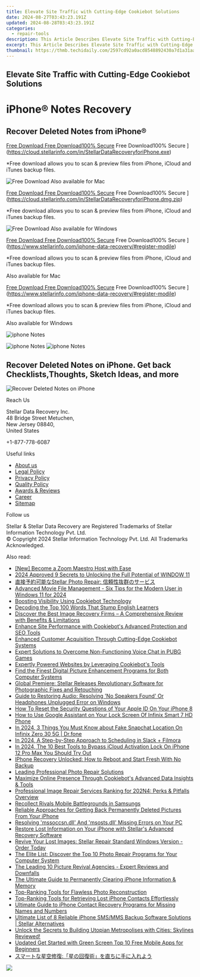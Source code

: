 ```yaml
---
title: Elevate Site Traffic with Cutting-Edge Cookiebot Solutions
date: 2024-08-27T03:43:23.191Z
updated: 2024-08-28T03:43:23.191Z
categories:
  - repair-tools
description: This Article Describes Elevate Site Traffic with Cutting-Edge Cookiebot Solutions
excerpt: This Article Describes Elevate Site Traffic with Cutting-Edge Cookiebot Solutions
thumbnail: https://thmb.techidaily.com/2597cd92a0acd8548892430a7d1a31aad74db81001d653dab278938ebfa823a1.jpg
---
```


## Elevate Site Traffic with Cutting-Edge Cookiebot Solutions

# iPhone® Notes Recovery

## Recover Deleted Notes from iPhone®

[Free Download Free Download100% Secure](https://www.stellarinfo.com/gdc/iphone-recovery/images/win.png) Free Download100% Secure ](https://cloud.stellarinfo.com/in/StellarDataRecoveryforiPhone.exe)

 \*Free download allows you to scan & preview files from iPhone, iCloud and iTunes backup files.

![Free Download](https://www.stellarinfo.com/gdc/iphone-recovery/images/small-apple.png) Also available for Mac

[Free Download Free Download100% Secure](https://www.stellarinfo.com/gdc/iphone-recovery/images/mac.png) Free Download100% Secure ](https://cloud.stellarinfo.com/in/StellarDataRecoveryforiPhone.dmg.zip)

 \*Free download allows you to scan & preview files from iPhone, iCloud and iTunes backup files.

![Free Download](https://www.stellarinfo.com/gdc/iphone-recovery/images/small-windows.png) Also available for Windows

[Free Download Free Download100% Secure](https://www.stellarinfo.com/gdc/iphone-recovery/images/win.png) Free Download100% Secure ](https://www.stellarinfo.com/iphone-data-recovery/#register-modile)

 \*Free download allows you to scan & preview files from iPhone, iCloud and iTunes backup files.

 Also available for Mac

[Free Download Free Download100% Secure](https://www.stellarinfo.com/gdc/iphone-recovery/images/mac.png) Free Download100% Secure ](https://www.stellarinfo.com/iphone-data-recovery/#register-modile)

 \*Free download allows you to scan & preview files from iPhone, iCloud and iTunes backup files.

 Also available for Windows

![iphone Notes](https://www.stellarinfo.com/iphone-data-recovery/images/notes.png)

![iphone Notes](https://www.stellarinfo.com/iphone-data-recovery/images/notes.png) ![iphone Notes](https://www.stellarinfo.com/iphone-data-recovery/iphone-recovery/images/bg1-old.png)

## Recover Deleted Notes on iPhone. Get back Checklists,Thoughts, Sketch Ideas, and more

![Recover Deleted Notes on iPhone](https://www.stellarinfo.com/iphone-data-recovery/images/icon-note.png)

Reach Us

 Stellar Data Recovery Inc.  
 48 Bridge Street Metuchen,  
 New Jersey 08840,  
 United States

+1-877-778-6087

Useful links

* [About us](https://tools.techidaily.com/stellardata-recovery/buy-now/)
* [Legal Policy](https://tools.techidaily.com/stellardata-recovery/buy-now/)
* [Privacy Policy](https://tools.techidaily.com/stellardata-recovery/buy-now/)
* [Quality Policy](https://tools.techidaily.com/stellardata-recovery/buy-now/)
* [Awards & Reviews](https://tools.techidaily.com/stellardata-recovery/buy-now/)
* [Career](https://tools.techidaily.com/stellardata-recovery/buy-now/)
* [Sitemap](https://www.stellarinfo.com/sitemap.php)

Follow us

[](https://www.facebook.com/stellarinfo) [](https://twitter.com/stellarinfo) [](https://www.linkedin.com/company/stellardatarecovery/) [](https://www.youtube.com/user/stellarite)

 Stellar & Stellar Data Recovery are Registered Trademarks of Stellar Information Technology Pvt. Ltd.  
 © Copyright 2024 Stellar Information Technology Pvt. Ltd. All Trademarks Acknowledged.

<ins class="adsbygoogle"
     style="display:block"
     data-ad-format="autorelaxed"
     data-ad-client="ca-pub-7571918770474297"
     data-ad-slot="1223367746"></ins>



<ins class="adsbygoogle"
     style="display:block"
     data-ad-client="ca-pub-7571918770474297"
     data-ad-slot="8358498916"
     data-ad-format="auto"
     data-full-width-responsive="true"></ins>

<span class="atpl-alsoreadstyle">Also read:</span>
<div><ul>
<li><a href="https://extra-lessons.techidaily.com/new-become-a-zoom-maestro-host-with-ease/"><u>[New] Become a Zoom Maestro  Host with Ease</u></a></li>
<li><a href="https://fox-http.techidaily.com/2024-approved-9-secrets-to-unlocking-the-full-potential-of-window-11/"><u>2024 Approved  9 Secrets to Unlocking the Full Potential of WINDOW 11</u></a></li>
<li><a href="https://data-safeguard.techidaily.com/stellar-photo-repair/"><u>直接予約可能なStellar Photo Repair: 信頼性抜群のサービス</u></a></li>
<li><a href="https://on-screen-recording.techidaily.com/advanced-movie-file-management-six-tips-for-the-modern-user-in-windows-11-for-2024/"><u>Advanced Movie File Management - Six Tips for the Modern User in Windows 11 for 2024</u></a></li>
<li><a href="https://data-safeguard.techidaily.com/boosting-visibility-using-cookiebot-technology/"><u>Boosting Visibility Using Cookiebot Technology</u></a></li>
<li><a href="https://mondly-stories.techidaily.com/decoding-the-top-100-words-that-stump-english-learners/"><u>Decoding the Top 100 Words That Stump English Learners</u></a></li>
<li><a href="https://data-safeguard.techidaily.com/discover-the-best-image-recovery-firms-a-comprehensive-review-with-benefits-and-limitations/"><u>Discover the Best Image Recovery Firms – A Comprehensive Review with Benefits & Limitations</u></a></li>
<li><a href="https://data-safeguard.techidaily.com/enhance-site-performance-with-cookiebots-advanced-protection-and-seo-tools/"><u>Enhance Site Performance with Cookiebot's Advanced Protection and SEO Tools</u></a></li>
<li><a href="https://data-safeguard.techidaily.com/enhanced-customer-acquisition-through-cutting-edge-cookiebot-systems/"><u>Enhanced Customer Acquisition Through Cutting-Edge Cookiebot Systems</u></a></li>
<li><a href="https://data-safeguard.techidaily.com/expert-solutions-to-overcome-non-functioning-voice-chat-in-pubg-games/"><u>Expert Solutions to Overcome Non-Functioning Voice Chat in PUBG Games</u></a></li>
<li><a href="https://data-safeguard.techidaily.com/expertly-powered-websites-by-leveraging-cookiebots-tools/"><u>Expertly Powered Websites by Leveraging Cookiebot's Tools</u></a></li>
<li><a href="https://data-safeguard.techidaily.com/find-the-finest-digital-picture-enhancement-programs-for-both-computer-systems/"><u>Find the Finest Digital Picture Enhancement Programs for Both Computer Systems</u></a></li>
<li><a href="https://data-safeguard.techidaily.com/global-premiere-stellar-releases-revolutionary-software-for-photographic-fixes-and-retouching/"><u>Global Premiere: Stellar Releases Revolutionary Software for Photographic Fixes and Retouching</u></a></li>
<li><a href="https://sound-issues.techidaily.com/guide-to-restoring-audio-resolving-no-speakers-found-or-headphones-unplugged-error-on-windows/"><u>Guide to Restoring Audio: Resolving 'No Speakers Found' Or Headphones Unplugged Error on Windows</u></a></li>
<li><a href="https://apple-account.techidaily.com/how-to-reset-the-security-questions-of-your-apple-id-on-your-iphone-8-by-drfone-ios/"><u>How To Reset the Security Questions of Your Apple ID On Your iPhone 8</u></a></li>
<li><a href="https://unlock-android.techidaily.com/how-to-use-google-assistant-on-your-lock-screen-of-infinix-smart-7-hd-phone-by-drfone-android/"><u>How to Use Google Assistant on Your Lock Screen Of Infinix Smart 7 HD Phone</u></a></li>
<li><a href="https://location-social.techidaily.com/in-2024-3-things-you-must-know-about-fake-snapchat-location-on-infinix-zero-30-5g-drfone-by-drfone-virtual-android/"><u>In 2024, 3 Things You Must Know about Fake Snapchat Location On Infinix Zero 30 5G | Dr.fone</u></a></li>
<li><a href="https://screen-recording.techidaily.com/in-2024-a-step-by-step-approach-to-scheduling-in-slack-plus-filmora/"><u>In 2024, A Step-by-Step Approach to Scheduling in Slack + Filmora</u></a></li>
<li><a href="https://activate-lock.techidaily.com/in-2024-the-10-best-tools-to-bypass-icloud-activation-lock-on-iphone-12-pro-max-you-should-try-out-by-drfone-ios/"><u>In 2024, The 10 Best Tools to Bypass iCloud Activation Lock On iPhone 12 Pro Max You Should Try Out</u></a></li>
<li><a href="https://data-safeguard.techidaily.com/iphone-recovery-unlocked-how-to-reboot-and-start-fresh-with-no-backup/"><u>IPhone Recovery Unlocked: How to Reboot and Start Fresh With No Backup</u></a></li>
<li><a href="https://data-safeguard.techidaily.com/leading-professional-photo-repair-solutions/"><u>Leading Professional Photo Repair Solutions</u></a></li>
<li><a href="https://data-safeguard.techidaily.com/maximize-online-presence-through-cookiebots-advanced-data-insights-and-tools/"><u>Maximize Online Presence Through Cookiebot's Advanced Data Insights & Tools</u></a></li>
<li><a href="https://data-safeguard.techidaily.com/professional-image-repair-services-ranking-for-202n4-perks-and-pitfalls-overview/"><u>Professional Image Repair Services Ranking for 202N4: Perks & Pitfalls Overview</u></a></li>
<li><a href="https://desktop-recording.techidaily.com/recollect-rivals-mobile-battlegrounds-in-samsungs/"><u>Recollect Rivals  Mobile Battlegrounds in Samsungs</u></a></li>
<li><a href="https://data-safeguard.techidaily.com/reliable-approaches-for-getting-back-permanently-deleted-pictures-from-your-iphone/"><u>Reliable Approaches for Getting Back Permanently Deleted Pictures From Your iPhone</u></a></li>
<li><a href="https://tech-renaissance.techidaily.com/resolving-mssoccsndll-and-msostsdll-missing-errors-on-your-pc/"><u>Resolving 'mssoccsn.dll' And 'msosts.dll' Missing Errors on Your PC</u></a></li>
<li><a href="https://data-safeguard.techidaily.com/restore-lost-information-on-your-iphone-with-stellars-advanced-recovery-software/"><u>Restore Lost Information on Your iPhone with Stellar's Advanced Recovery Software</u></a></li>
<li><a href="https://data-safeguard.techidaily.com/revive-your-lost-images-stellar-repair-standard-windows-version-order-today/"><u>Revive Your Lost Images: Stellar Repair Standard Windows Version - Order Today</u></a></li>
<li><a href="https://data-safeguard.techidaily.com/the-elite-list-discover-the-top-10-photo-repair-programs-for-your-computer-system/"><u>The Elite List: Discover the Top 10 Photo Repair Programs for Your Computer System</u></a></li>
<li><a href="https://data-safeguard.techidaily.com/the-leading-10-picture-revival-agencies-expert-reviews-and-downfalls/"><u>The Leading 10 Picture Revival Agencies - Expert Reviews and Downfalls</u></a></li>
<li><a href="https://data-safeguard.techidaily.com/the-ultimate-guide-to-permanently-clearing-iphone-information-and-memory/"><u>The Ultimate Guide to Permanently Clearing iPhone Information & Memory</u></a></li>
<li><a href="https://data-safeguard.techidaily.com/top-ranking-tools-for-flawless-photo-reconstruction/"><u>Top-Ranking Tools for Flawless Photo Reconstruction</u></a></li>
<li><a href="https://data-safeguard.techidaily.com/top-ranking-tools-for-retrieving-lost-iphone-contacts-effortlessly/"><u>Top-Ranking Tools for Retrieving Lost iPhone Contacts Effortlessly</u></a></li>
<li><a href="https://data-safeguard.techidaily.com/ultimate-guide-to-iphone-contact-recovery-programs-for-missing-names-and-numbers/"><u>Ultimate Guide to iPhone Contact Recovery Programs for Missing Names and Numbers</u></a></li>
<li><a href="https://data-safeguard.techidaily.com/ultimate-list-of-8-reliable-iphone-smsmms-backup-software-solutions-stellar-alternatives/"><u>Ultimate List of 8 Reliable iPhone SMS/MMS Backup Software Solutions | Stellar Alternatives</u></a></li>
<li><a href="https://buynow-marvelous.techidaily.com/unlock-the-secrets-to-building-utopian-metropolises-with-cities-skylines-reviewed/"><u>Unlock the Secrets to Building Utopian Metropolises with Cities: Skylines Reviewed!</u></a></li>
<li><a href="https://video-creation-software.techidaily.com/updated-get-started-with-green-screen-top-10-free-mobile-apps-for-beginners/"><u>Updated Get Started with Green Screen Top 10 Free Mobile Apps for Beginners</u></a></li>
<li><a href="https://data-safeguard.techidaily.com/iuocueodnuodvoodioobquaynplusepuusruwplusqtrjgizmmjjga7lm57lvqnoozpjgi3jgplnm7tjgahjgavmiyvjgavlhaxjgozjgojjgyyi/"><u>スマートな星空修復:「星の回復術」を直ちに手に入れよう</u></a></li>
</ul></div>

<!-- affiliate ads begin -->
<a href="https://store.nero.com/order/checkout.php?PRODS=42296855&QTY=1&AFFILIATE=108875&CART=1"><img src="http://cdnwww.nero.com/nero-com-wAssets/img/banners/2023/recode/Nero_Recode_Screen_2.png" border="0"></a>
<!-- affiliate ads end -->